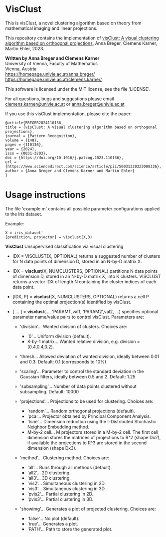# VisClust

This is visClust, a novel clustering algorithm based on theory from mathematical imaging and linear projections.

This repository contains the implementation of [visClust: A visual clustering algorithm based on orthogonal projections](https://arxiv.org/abs/2211.03894), Anna Breger, Clemens Karner, Martin Ehler, 2023.

**Written by Anna Breger and Clemens Karner**\
University of Vienna, Faculty of Mathematics\
Vienna, Austria\
https://homepage.univie.ac.at/anna.breger/
https://homepage.univie.ac.at/clemens.karner/

This software is licensed under the MIT license, see the file 'LICENSE'.

For all questions, bugs and suggestions please email
clemens.karner@univie.ac.at or anna.breger@univie.ac.at

If you use this visClust implementation, please cite the paper:
```
@article{BREGER2024110136,
title = {visClust: A visual clustering algorithm based on orthogonal projections},
journal = {Pattern Recognition},
volume = {148},
pages = {110136},
year = {2024},
issn = {0031-3203},
doi = {https://doi.org/10.1016/j.patcog.2023.110136},
url = {https://www.sciencedirect.com/science/article/pii/S0031320323008336},
author = {Anna Breger and Clemens Karner and Martin Ehler}
}
```

# Usage instructions

The file 'example.m' contains all possible parameter configurations applied to the Iris dataset.

Example:
```
X = iris_dataset'
[prediction, projector] = visclust(X,3)
```

**VisClust** Unsupervised classification via visual clustering
   - IDX = VISCLUST(X, OPTIONAL) returns a suggested number of clusters for N data points of dimension D, stored in an N-by-D matrix X.

   - IDX = **visclust**(X, NUMCLUSTERS, OPTIONAL) partitions N data points of dimension D, stored in an N-by-D matrix X, into K clusters. VISCLUST returns a vector IDX of length N containing the cluster indices of each data point.

   - [IDX, P] = **visclust**(X, NUMCLUSTERS, OPTIONAL) returns a cell P containing the optimal projection(s) identified by visClust.

   - [ ... ] = **visclust**(..., 'PARAM1',val1, 'PARAM2',val2, ...) specifies optional parameter name/value pairs to control visClust. Parameters are:

      - 'division'... Wanted division of clusters. Choices are:
         - '0'... Uniform division (default).
         - K-by-1 matrix... Wanted relative division, e.g. division = [0.4,0.4,0.2].

      - 'thresh... Allowed deviation of wanted division, ideally between 0.01 and 0.3. Default: 0.1 (corresponds to 10%)

      - 'scaling'... Parameter to control the standard deviation in the Gaussian filters, ideally between 0.5 and 2. Default: 1.25

      - 'subsampling'... Number of data points clustered without subsampling. Default: 10000
    
      - 'projections'... Projections to be used for clustering. Choices are:
         - 'random'... Random orthogonal projections (default).
         - 'pca'... Projector obtained by Principal Component Analysis.
         - 'tsne'... Dimension reduction using the t-Distributed Stochastic Neighbor Embedding method.
         - M-by-2 cell... M projectors stored in a M-by-2 cell. The first cell dimension stores the matrices of projections to R^2 (shape Dx2), if available the projections to R^3 are stored in the second dimension (shape Dx3).

      - 'method'... Clustering method. Choices are:
         - 'all'... Runs through all methods (default).
         - 'all2'... 2D clustering.
         - 'all3'... 3D clustering.
         - 'vis2'... Simultaneous clustering in 2D.
         - 'vis3'... Simultaneous clustering in 3D.
         - 'pvis2'... Partial clustering in 2D.
         - 'pvis3'... Partial clustering in 3D.

      - 'showimg'... Generates a plot of projected clustering. Choices are:
         - 'false'... No plot (default).
         - 'true'... Generates a plot.
         - 'PATH'... Path to store the generated plot.
